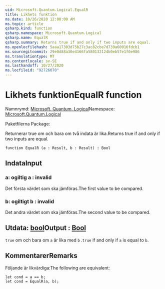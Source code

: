 ```yaml
---
uid: Microsoft.Quantum.Logical.EqualR
title: Likhets funktion
ms.date: 10/26/2020 12:00:00 AM
ms.topic: article
qsharp.kind: function
qsharp.namespace: Microsoft.Quantum.Logical
qsharp.name: EqualR
qsharp.summary: Returns true if and only if two inputs are equal.
ms.openlocfilehash: 5aaa17303d75b27c3ac82cbe7d739a60016fdcb1
ms.sourcegitcommit: 29e0d88a30e4166fa580132124b0eb57e1f0e986
ms.translationtype: MT
ms.contentlocale: sv-SE
ms.lasthandoff: 10/27/2020
ms.locfileid: "92726070"
---
```

# <a name="equalr-function"></a><span data-ttu-id="88dfb-102">Likhets funktion</span><span class="sxs-lookup"><span data-stu-id="88dfb-102">EqualR function</span></span>

<span data-ttu-id="88dfb-103">Namnrymd: [Microsoft. Quantum. Logical](xref:Microsoft.Quantum.Logical)</span><span class="sxs-lookup"><span data-stu-id="88dfb-103">Namespace: [Microsoft.Quantum.Logical](xref:Microsoft.Quantum.Logical)</span></span>

<span data-ttu-id="88dfb-104">Paketfilerna [](https://nuget.org/packages/)</span><span class="sxs-lookup"><span data-stu-id="88dfb-104">Package: [](https://nuget.org/packages/)</span></span>


<span data-ttu-id="88dfb-105">Returnerar true om och bara om två indata är lika.</span><span class="sxs-lookup"><span data-stu-id="88dfb-105">Returns true if and only if two inputs are equal.</span></span>

```qsharp
function EqualR (a : Result, b : Result) : Bool
```


## <a name="input"></a><span data-ttu-id="88dfb-106">Indata</span><span class="sxs-lookup"><span data-stu-id="88dfb-106">Input</span></span>

### <a name="a--__invalidresult__"></a><span data-ttu-id="88dfb-107">a: __ogiltig <Result>__</span><span class="sxs-lookup"><span data-stu-id="88dfb-107">a : __invalid<Result>__</span></span>

<span data-ttu-id="88dfb-108">Det första värdet som ska jämföras.</span><span class="sxs-lookup"><span data-stu-id="88dfb-108">The first value to be compared.</span></span>


### <a name="b--__invalidresult__"></a><span data-ttu-id="88dfb-109">b: __ogiltigt <Result>__</span><span class="sxs-lookup"><span data-stu-id="88dfb-109">b : __invalid<Result>__</span></span>

<span data-ttu-id="88dfb-110">Det andra värdet som ska jämföras.</span><span class="sxs-lookup"><span data-stu-id="88dfb-110">The second value to be compared.</span></span>



## <a name="output--bool"></a><span data-ttu-id="88dfb-111">Utdata: [bool](xref:microsoft.quantum.lang-ref.bool)</span><span class="sxs-lookup"><span data-stu-id="88dfb-111">Output : [Bool](xref:microsoft.quantum.lang-ref.bool)</span></span>

<span data-ttu-id="88dfb-112">`true` om och bara om `a` är lika med `b` .</span><span class="sxs-lookup"><span data-stu-id="88dfb-112">`true` if and only if `a` is equal to `b`.</span></span>

## <a name="remarks"></a><span data-ttu-id="88dfb-113">Kommentarer</span><span class="sxs-lookup"><span data-stu-id="88dfb-113">Remarks</span></span>

<span data-ttu-id="88dfb-114">Följande är likvärdiga:</span><span class="sxs-lookup"><span data-stu-id="88dfb-114">The following are equivalent:</span></span>

```Q#
let cond = a == b;
let cond = EqualR(a, b);
```